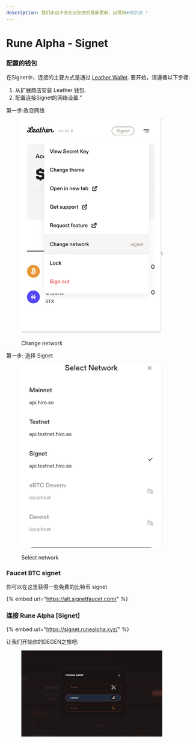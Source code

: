 ```yaml
---
description: 我们永远不会忘记凯西的最新更新，以保持#阿尔法 !
---
```


# Rune Alpha - Signet

### 配置的钱包

在Signet中，连接的主要方式是通过 [Leather Wallet](https://chromewebstore.google.com/detail/leather/ldinpeekobnhjjdofggfgjlcehhmanlj). 要开始，请遵循以下步骤:

1. 从扩展商店安装 Leather 钱包.
2. 配置连接Signet的网络设置."

第一步:改变网络

<figure><img src="../../.gitbook/assets/image%20(18).png" alt="" width="375"><figcaption><p>Change network</p></figcaption></figure>

第一步: 选择 Signet

<figure><img src="../../.gitbook/assets/image%20(19).png" alt="" width="375"><figcaption><p>Select network</p></figcaption></figure>

### Faucet BTC signet

你可以在这里获得一些免费的比特币 signet

{% embed url="https://alt.signetfaucet.com/" %}

### 连接 Rune Alpha \[Signet]

{% embed url="https://signet.runealpha.xyz/" %}

让我们开始你的DEGEN之旅吧:

<figure><img src="../../.gitbook/assets/image%20(21).png" alt="" width="375"><figcaption></figcaption></figure>
